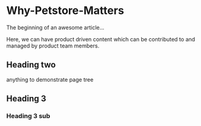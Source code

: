 # Why-Petstore-Matters

The beginning of an awesome article...

Here, we can have product driven content which can be contributed to and managed by product team members. 

## Heading two
anything to demonstrate page tree
## Heading 3
### Heading 3 sub